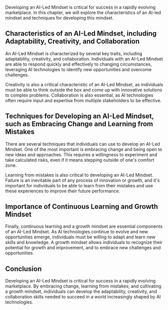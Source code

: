 
Developing an AI-Led Mindset is critical for success in a rapidly evolving marketplace. In this chapter, we will explore the characteristics of an AI-led mindset and techniques for developing this mindset.

Characteristics of an AI-Led Mindset, including Adaptability, Creativity, and Collaboration
-------------------------------------------------------------------------------------------

An AI-Led Mindset is characterized by several key traits, including adaptability, creativity, and collaboration. Individuals with an AI-Led Mindset are able to respond quickly and effectively to changing circumstances, leveraging AI technologies to identify new opportunities and overcome challenges.

Creativity is also a critical characteristic of an AI-Led Mindset, as individuals must be able to think outside the box and come up with innovative solutions to complex problems. Collaboration is also essential, as AI technologies often require input and expertise from multiple stakeholders to be effective.

Techniques for Developing an AI-Led Mindset, such as Embracing Change and Learning from Mistakes
------------------------------------------------------------------------------------------------

There are several techniques that individuals can use to develop an AI-Led Mindset. One of the most important is embracing change and being open to new ideas and approaches. This requires a willingness to experiment and take calculated risks, even if it means stepping outside of one's comfort zone.

Learning from mistakes is also critical to developing an AI-Led Mindset. Failure is an inevitable part of any process of innovation or growth, and it's important for individuals to be able to learn from their mistakes and use these experiences to improve their future performance.

Importance of Continuous Learning and Growth Mindset
----------------------------------------------------

Finally, continuous learning and a growth mindset are essential components of an AI-Led Mindset. As AI technologies continue to evolve and new opportunities emerge, individuals must be willing to adapt and learn new skills and knowledge. A growth mindset allows individuals to recognize their potential for growth and improvement, and to embrace new challenges and opportunities.

Conclusion
----------

Developing an AI-Led Mindset is critical for success in a rapidly evolving marketplace. By embracing change, learning from mistakes, and cultivating a growth mindset, individuals can develop the adaptability, creativity, and collaboration skills needed to succeed in a world increasingly shaped by AI technologies.
